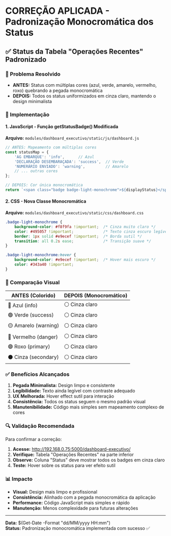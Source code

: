 # CORREÇÃO APLICADA - Padronização Monocromática dos Status

## ✅ Status da Tabela "Operações Recentes" Padronizado

### 🎯 Problema Resolvido
- **ANTES:** Status com múltiplas cores (azul, verde, amarelo, vermelho, roxo) quebrando a pegada monocromática
- **DEPOIS:** Todos os status uniformizados em cinza claro, mantendo o design minimalista

### 🔧 Implementação

#### 1. JavaScript - Função getStatusBadge() Modificada
**Arquivo:** `modules/dashboard_executivo/static/js/dashboard.js`

```javascript
// ANTES: Mapeamento com múltiplas cores
const statusMap = {
    'AG EMBARQUE': 'info',      // Azul
    'DECLARAÇÃO DESEMBARAÇADA': 'success',  // Verde
    'NUMERÁRIO ENVIADO': 'warning',         // Amarelo
    // ... outras cores
};

// DEPOIS: Cor única monocromática
return `<span class="badge badge-light-monochrome">${displayStatus}</span>`;
```

#### 2. CSS - Nova Classe Monocromática
**Arquivo:** `modules/dashboard_executivo/static/css/dashboard.css`

```css
.badge-light-monochrome {
    background-color: #f8f9fa !important;  /* Cinza muito claro */
    color: #495057 !important;             /* Texto cinza escuro legível */
    border: 1px solid #e9ecef !important;  /* Borda sutil */
    transition: all 0.2s ease;             /* Transição suave */
}

.badge-light-monochrome:hover {
    background-color: #e9ecef !important;  /* Hover mais escuro */
    color: #343a40 !important;
}
```

### 🎨 Comparação Visual

| ANTES (Colorido) | DEPOIS (Monocromático) |
|-------------------|------------------------|
| 🔵 Azul (info) | ⚪ Cinza claro |
| 🟢 Verde (success) | ⚪ Cinza claro |
| 🟡 Amarelo (warning) | ⚪ Cinza claro |
| 🔴 Vermelho (danger) | ⚪ Cinza claro |
| 🟣 Roxo (primary) | ⚪ Cinza claro |
| ⚫ Cinza (secondary) | ⚪ Cinza claro |

### ✅ Benefícios Alcançados

1. **Pegada Minimalista:** Design limpo e consistente
2. **Legibilidade:** Texto ainda legível com contraste adequado
3. **UX Melhorada:** Hover effect sutil para interação
4. **Consistência:** Todos os status seguem o mesmo padrão visual
5. **Manutenibilidade:** Código mais simples sem mapeamento complexo de cores

### 🔍 Validação Recomendada

Para confirmar a correção:

1. **Acesse:** http://192.168.0.75:5000/dashboard-executivo/
2. **Verifique:** Tabela "Operações Recentes" na parte inferior
3. **Observe:** Coluna "Status" deve mostrar todos os badges em cinza claro
4. **Teste:** Hover sobre os status para ver efeito sutil

### 📊 Impacto

- **Visual:** Design mais limpo e profissional
- **Consistência:** Alinhado com a pegada monocromática da aplicação
- **Performance:** Código JavaScript mais simples e rápido
- **Manutenção:** Menos complexidade para futuras alterações

---
**Data:** $(Get-Date -Format "dd/MM/yyyy HH:mm")  
**Status:** Padronização monocromática implementada com sucesso ✅
